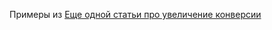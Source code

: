 Примеры из [Еще одной статьи про увеличение конверсии](https://blog.biscripter.ru/conversion-tricks/)